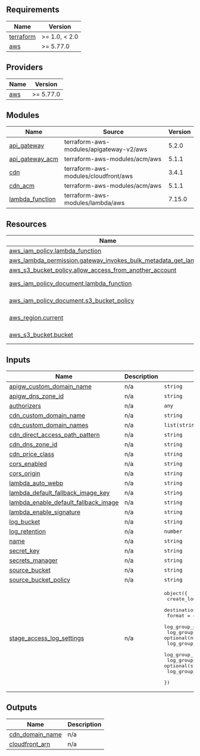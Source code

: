 <!-- BEGIN_TF_DOCS -->
## Requirements

| Name | Version |
|------|---------|
| <a name="requirement_terraform"></a> [terraform](#requirement\_terraform) | >= 1.0, < 2.0 |
| <a name="requirement_aws"></a> [aws](#requirement\_aws) | >= 5.77.0 |

## Providers

| Name | Version |
|------|---------|
| <a name="provider_aws"></a> [aws](#provider\_aws) | >= 5.77.0 |

## Modules

| Name | Source | Version |
|------|--------|---------|
| <a name="module_api_gateway"></a> [api\_gateway](#module\_api\_gateway) | terraform-aws-modules/apigateway-v2/aws | 5.2.0 |
| <a name="module_api_gateway_acm"></a> [api\_gateway\_acm](#module\_api\_gateway\_acm) | terraform-aws-modules/acm/aws | 5.1.1 |
| <a name="module_cdn"></a> [cdn](#module\_cdn) | terraform-aws-modules/cloudfront/aws | 3.4.1 |
| <a name="module_cdn_acm"></a> [cdn\_acm](#module\_cdn\_acm) | terraform-aws-modules/acm/aws | 5.1.1 |
| <a name="module_lambda_function"></a> [lambda\_function](#module\_lambda\_function) | terraform-aws-modules/lambda/aws | 7.15.0 |

## Resources

| Name | Type |
|------|------|
| [aws_iam_policy.lambda_function](https://registry.terraform.io/providers/hashicorp/aws/latest/docs/resources/iam_policy) | resource |
| [aws_lambda_permission.gateway_invokes_bulk_metadata_get_lambda](https://registry.terraform.io/providers/hashicorp/aws/latest/docs/resources/lambda_permission) | resource |
| [aws_s3_bucket_policy.allow_access_from_another_account](https://registry.terraform.io/providers/hashicorp/aws/latest/docs/resources/s3_bucket_policy) | resource |
| [aws_iam_policy_document.lambda_function](https://registry.terraform.io/providers/hashicorp/aws/latest/docs/data-sources/iam_policy_document) | data source |
| [aws_iam_policy_document.s3_bucket_policy](https://registry.terraform.io/providers/hashicorp/aws/latest/docs/data-sources/iam_policy_document) | data source |
| [aws_region.current](https://registry.terraform.io/providers/hashicorp/aws/latest/docs/data-sources/region) | data source |
| [aws_s3_bucket.bucket](https://registry.terraform.io/providers/hashicorp/aws/latest/docs/data-sources/s3_bucket) | data source |

## Inputs

| Name | Description | Type | Default | Required |
|------|-------------|------|---------|:--------:|
| <a name="input_apigw_custom_domain_name"></a> [apigw\_custom\_domain\_name](#input\_apigw\_custom\_domain\_name) | n/a | `string` | `""` | no |
| <a name="input_apigw_dns_zone_id"></a> [apigw\_dns\_zone\_id](#input\_apigw\_dns\_zone\_id) | n/a | `string` | `""` | no |
| <a name="input_authorizers"></a> [authorizers](#input\_authorizers) | n/a | `any` | `{}` | no |
| <a name="input_cdn_custom_domain_name"></a> [cdn\_custom\_domain\_name](#input\_cdn\_custom\_domain\_name) | n/a | `string` | `""` | no |
| <a name="input_cdn_custom_domain_names"></a> [cdn\_custom\_domain\_names](#input\_cdn\_custom\_domain\_names) | n/a | `list(string)` | `[]` | no |
| <a name="input_cdn_direct_access_path_pattern"></a> [cdn\_direct\_access\_path\_pattern](#input\_cdn\_direct\_access\_path\_pattern) | n/a | `string` | `null` | no |
| <a name="input_cdn_dns_zone_id"></a> [cdn\_dns\_zone\_id](#input\_cdn\_dns\_zone\_id) | n/a | `string` | `""` | no |
| <a name="input_cdn_price_class"></a> [cdn\_price\_class](#input\_cdn\_price\_class) | n/a | `string` | `"PriceClass_100"` | no |
| <a name="input_cors_enabled"></a> [cors\_enabled](#input\_cors\_enabled) | n/a | `string` | `"Yes"` | no |
| <a name="input_cors_origin"></a> [cors\_origin](#input\_cors\_origin) | n/a | `string` | `"*"` | no |
| <a name="input_lambda_auto_webp"></a> [lambda\_auto\_webp](#input\_lambda\_auto\_webp) | n/a | `string` | `"No"` | no |
| <a name="input_lambda_default_fallback_image_key"></a> [lambda\_default\_fallback\_image\_key](#input\_lambda\_default\_fallback\_image\_key) | n/a | `string` | `"No"` | no |
| <a name="input_lambda_enable_default_fallback_image"></a> [lambda\_enable\_default\_fallback\_image](#input\_lambda\_enable\_default\_fallback\_image) | n/a | `string` | `""` | no |
| <a name="input_lambda_enable_signature"></a> [lambda\_enable\_signature](#input\_lambda\_enable\_signature) | n/a | `string` | `"No"` | no |
| <a name="input_log_bucket"></a> [log\_bucket](#input\_log\_bucket) | n/a | `string` | `null` | no |
| <a name="input_log_retention"></a> [log\_retention](#input\_log\_retention) | n/a | `number` | `1` | no |
| <a name="input_name"></a> [name](#input\_name) | n/a | `string` | n/a | yes |
| <a name="input_secret_key"></a> [secret\_key](#input\_secret\_key) | n/a | `string` | `""` | no |
| <a name="input_secrets_manager"></a> [secrets\_manager](#input\_secrets\_manager) | n/a | `string` | `""` | no |
| <a name="input_source_bucket"></a> [source\_bucket](#input\_source\_bucket) | n/a | `string` | n/a | yes |
| <a name="input_source_bucket_policy"></a> [source\_bucket\_policy](#input\_source\_bucket\_policy) | n/a | `string` | `"{}"` | no |
| <a name="input_stage_access_log_settings"></a> [stage\_access\_log\_settings](#input\_stage\_access\_log\_settings) | n/a | <pre>object({<br>    create_log_group            = optional(bool, true)<br>    destination_arn             = optional(string)<br>    format                      = optional(string)<br>    log_group_name              = optional(string)<br>    log_group_retention_in_days = optional(number, 1)<br>    log_group_kms_key_id        = optional(string)<br>    log_group_skip_destroy      = optional(bool)<br>    log_group_class             = optional(string)<br>    log_group_tags              = optional(map(string), {})<br>  })</pre> | `{}` | no |

## Outputs

| Name | Description |
|------|-------------|
| <a name="output_cdn_domain_name"></a> [cdn\_domain\_name](#output\_cdn\_domain\_name) | n/a |
| <a name="output_cloudfront_arn"></a> [cloudfront\_arn](#output\_cloudfront\_arn) | n/a |
<!-- END_TF_DOCS -->